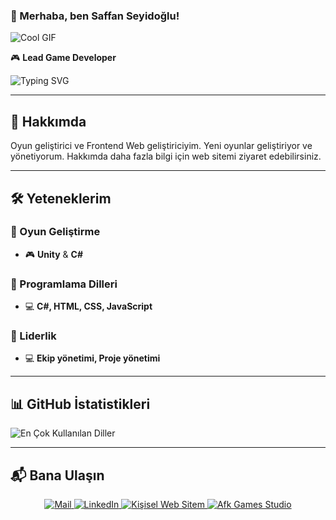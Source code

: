 ### 👋 Merhaba, ben **Saffan Seyidoğlu**!

![Cool GIF](https://raw.githubusercontent.com/Florianus04/MyGifs/main/matrix.gif)

🎮 **Lead Game Developer**  

![Typing SVG](https://readme-typing-svg.herokuapp.com?color=%2336BCF7&size=24&center=true&vCenter=true&width=500&lines=Lead+Game+Developer;Unity+Game+Developer;Frontend+Developer;Web+Developer)

---

## 🏢 Hakkımda

Oyun geliştirici ve Frontend Web geliştiriciyim. Yeni oyunlar geliştiriyor ve yönetiyorum. Hakkımda daha fazla bilgi için web sitemi ziyaret edebilirsiniz.

---

## 🛠️ Yeteneklerim

### 🔹 Oyun Geliştirme

- 🎮 **Unity** & **C#**

### 🔹 Programlama Dilleri

- 💻 **C#, HTML, CSS, JavaScript**

### 🔹 Liderlik

- 💻 **Ekip yönetimi, Proje yönetimi**
---

## 📊 GitHub İstatistikleri

![En Çok Kullanılan Diller](https://github-readme-stats.vercel.app/api/top-langs/?username=Florianus04&layout=compact&theme=radical)

---

## 📬 Bana Ulaşın

<p align="center">
  <a href="mailto:saffanduygun@gmail.com">
    <img src="https://img.shields.io/badge/%20Mail-D14836?style=for-the-badge&logo=gmail&logoColor=white" alt="Mail">
  </a>
  <a href="https://www.linkedin.com/in/saffan-seyido%C4%9Flu-4ab7b3244/">
    <img src="https://img.shields.io/badge/%20LinkedIn-0077B5?style=for-the-badge&logo=linkedin&logoColor=white" alt="LinkedIn">
  </a>
  <a href="https://saffanseyidoglu.com">
    <img src="https://img.shields.io/badge/%20Kişisel%20Web%20Sitem-1E1E1E?style=for-the-badge&logo=dev.to&logoColor=white" alt="Kişisel Web Sitem">
  </a>
  <a href="https://afkgamesstudio.com">
    <img src="https://img.shields.io/badge/%20Afk%20Games%20Studio-000000?style=for-the-badge&logo=unity&logoColor=white" alt="Afk Games Studio">
  </a>
</p>
